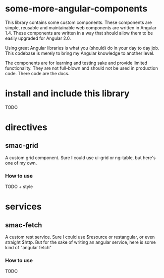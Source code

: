# some-more-angular-components

This library contains some custom components. These components are simple, reusable and maintainable web components are written in Angular 1.4. These components are written in a way that should allow them to be easily upgraded for Angular 2.0.

Using great Angular libraries is what you (should) do in your day to day job. This codebase is merely to bring my Angular knowledge to another level. 

The components are for learning and testing sake and provide limited functionality. They are not full-blown and should not be used in production code. There code are the docs.

# install and include this library

TODO

# directives

## smac-grid

A custom grid component. Sure I could use ui-grid or ng-table, but here's one of my own.

### How to use

TODO + style

# services

## smac-fetch

A custom rest service. Sure I could use $resource or restangular, or even straight $http. But for the sake of writing an angular service, here is some kind of "angular fetch"

### How to use

TODO